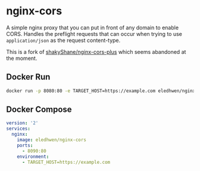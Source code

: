 # nginx-cors

A simple nginx proxy that you can put in front of any domain to enable CORS.
Handles the preflight requests that can occur when trying to use `application/json` 
as the request content-type.

This is a fork of [shakyShane/nginx-cors-plus](https://github.com/shakyShane/nginx-cors-plus) which seems abandoned at the moment.
 
## Docker Run

```bash
docker run -p 8080:80 -e TARGET_HOST=https://example.com eledhwen/nginx-cors
```

## Docker Compose

```yaml
version: '2'
services:
  nginx:
    image: eledhwen/nginx-cors
    ports:
      - 8090:80
    environment:
      - TARGET_HOST=https://example.com
```
